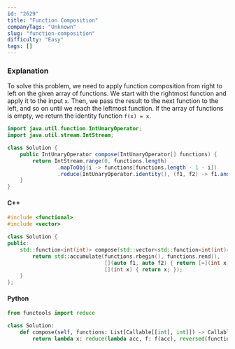 ```yaml
---
id: "2629"
title: "Function Composition"
companyTags: "Unknown"
slug: "function-composition"
difficulty: "Easy"
tags: []
---
```


### Explanation
To solve this problem, we need to apply function composition from right to left on the given array of functions. We start with the rightmost function and apply it to the input `x`. Then, we pass the result to the next function to the left, and so on until we reach the leftmost function. If the array of functions is empty, we return the identity function `f(x) = x`.

```java
import java.util.function.IntUnaryOperator;
import java.util.stream.IntStream;

class Solution {
    public IntUnaryOperator compose(IntUnaryOperator[] functions) {
        return IntStream.range(0, functions.length)
                .mapToObj(i -> functions[functions.length - 1 - i])
                .reduce(IntUnaryOperator.identity(), (f1, f2) -> f1.andThen(f2));
    }
}
```

#### C++
```cpp
#include <functional>
#include <vector>

class Solution {
public:
    std::function<int(int)> compose(std::vector<std::function<int(int)>> functions) {
        return std::accumulate(functions.rbegin(), functions.rend(), 
                               [](auto f1, auto f2) { return [=](int x) { return f2(f1(x)); }; },
                               [](int x) { return x; });
    }
};
```

#### Python
```python
from functools import reduce

class Solution:
    def compose(self, functions: List[Callable[[int], int]]) -> Callable[[int], int]:
        return lambda x: reduce(lambda acc, f: f(acc), reversed(functions), x)
```
